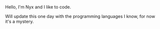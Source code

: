 Hello, I'm Nyx and I like to code.

Will update this one day with the programming languages I know, for now it's a mystery.
